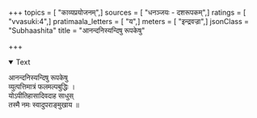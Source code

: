+++
topics = [ "काव्यप्रयोजनम्",]
sources = [ "धनञ्जयः - दशरूपकम्",]
ratings = [ "vvasuki:4",]
pratimaala_letters = [ "य",]
meters = [ "इन्द्रवज्रा",]
jsonClass = "Subhaashita"
title = "आनन्दनिस्यन्दिषु रूपकेषु"

+++

<details open><summary>Text</summary>

आनन्दनिस्यन्दिषु रूपकेषु  
व्युत्पत्तिमात्रं फलमल्पबुद्धिः ।  
योऽपीतिहासादिवदाह साधुस्  
तस्मै नमः स्वादुपराङ्मुखाय ॥
</details>
